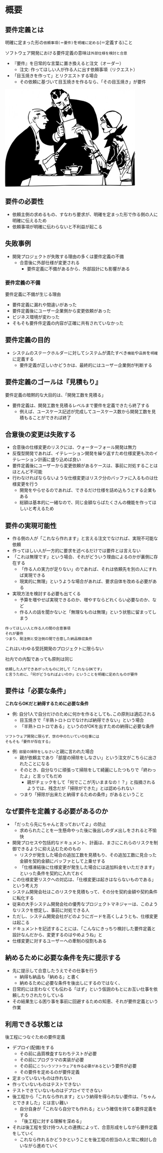 # 概要

## 要件定義とは

明確に定まった形の`依頼事項(＝要件)`を`明確に定める`(＝定義する)こと

ソフトウェア開発における要件定義の意味は`外部仕様を検討と合意`

* 『要件』を日常的な言葉に置き換えると注文（オーダー）
    * 注文: 作ってほしい人が作る人に出す依頼事項（リクエスト）
* 「目玉焼きを作って」とリクエストする場合
    * その依頼に基づいて目玉焼きを作るなら、「その目玉焼き」が要件
    
![about_00](image/about_00.jpg)

## 要件の必要性

* 依頼主側の求めるもの、すなわち要求が、明確を定まった形で作る側の人に明確に伝えるため
* 依頼事項が明確に伝わらないと不利益が起こる

## 失敗事例

* 開発プロジェクトが失敗する理由の多くは要件定義の不備
    * 合意後に外部仕様が変更される
        * 要件定義に不備があるから、外部設計にも影響がある

### 要件定義の不備

要件定義に不備が生じる理由

* 要件定義に漏れや間違いがあった
* 要件定義後にユーザー企業側から変更依頼があった
* ビジネス環境が変わった
* そもそも要件件定義の内容が正確に共有されていなかった

## 要件定義の目的

* システムのステークホルダーに対してシステムが満たすべき`機能`や`品質`を`明確`に定義する
    * 要件定義が正しいかどうかは、最終的にはユーザー企業側が判断する

## 要件定義のゴールは『見積もり』

要件定義の暗黙的な大目的は、「開発工数を見積る」

* 要件定義は、開発工数を見積るレベルまで要件を定義できたら終了する
    * 例えば、ユースケース記述が完成してユースケース数から開発工数を見積もることができれば終了

## 合意後の変更は失敗する

* 合意後の仕様変更のリスクには、ウォーターフォール開発は無力
* 反復型開発であれば、イテレーション開発を繰り返すため仕様変更も次のイテレーション計画に盛り込めば良い
* 要件定義後にユーザーから変更依頼があるケースは、事前に対処することはほとんど不可能
* 行わなければならないような仕様変更はリスク分のバッファに入るものは仕様変更を行う
    * 開発をやらせるのであれば、できるだけ仕様を詰め込もうとする企業もある
    * 総額は基本的に一緒なので、同じ金額ならばたくさんの機能を作ってほしいと考えるため

## 要件の実現可能性

* 作る側の人が「これなら作れます」と言える注文でなければ、実現不可能な依頼
* 作ってほしい人が一方的に要求を述べるだけでは要件とは言えない
* 「これは無理です」という場合、それがどういう理由によるのかが裏側に存在する
    * 「作る人の実力が足りない」のであれば、それは依頼先を別の人にすれば実現できる
    * 現実的に無理」というような場合があれば、要求自体を改める必要がある
* 実現方法を検討する必要も出てくる
    * 予算を増やせば実現できるのか、増やすならどれくらい必要なのか、など
    * 作る人の話を聞かないと「無理なものは無理」という状態に留まってしまう

```text
作ってほしい人と作る人の間の合意事項
それが要件
つまり、発注側と受注側の間で合意した納品検収条件
```

これはいわゆる受託開発のプロジェクトに限らない

社内での内製であっても原則は同じ

```text
依頼した人ができあがったものに対して「これならOKです」
と言うために、「何がどうなればよいのか」ということを明確に定めたものが要件
```

## 要件は「必要な条件」

**これならOKだと納得するために必要な条件**

* 例: 自分1人で自分だけのために何かを作るとしても､この原則は適応される
    * 目玉焼きで「半熟トロトロでなければ納得できない」という場合
    * 「半熟トロトロである」というのがOKを出すための納得に必要な条件

```text
ソフトウェア開発に限らず、世の中のたいていの仕事には
そもそも「要件が存在する」
```

* 例: `部屋の掃除をしなさい`と親に言われた場合
    * 親が依頼主であり「部屋の掃除をしなさい」という注文がこちらに出されたことになる
    * そのとき、自分なりに頑張って掃除をして綺麗にしたつもりで「終わったよ」と言ってもだめ
        * 親がチェックをして「何でここが汚いままなの！？」と指摘されるようでは、残念だが「掃除ができた」とは認められない
    * つまり「掃除が出来たと納得するための条件」があるということ

## なぜ要件を定義する必要があるのか

* 「だったら先にちゃんと言っておいてよ」の防止
    * 求められたことを一生懸命やった後に後出しのダメ出しをされると不愉快
* 開発プロセスや包括的なドキュメント、計画は、まさにこれらのリスクを制御できるように抑え込むためのもの
    * リスクが発生した場合の追加工数を見積もり、その追加工数に見合った金額を契約金額にバッファとして上乗せする
    * 「仕様凍結後に仕様変更が発生した場合には追加料金をいただきます」といった条件を契約に入れておく
* この仕様変更リスクへの対応は、「仕様変更は起きはならないものである」という考え方
* システム開発会社はこのリスクを見積もって、その分を契約金額や契約条件に転化する
* 従来の大手システム開発会社の優秀なプロジェクトマネジャーは、このようなリスクを想定し、事前に対処できる人
* ただし、システム開発会社がどのようにガードを高くしようとも、仕様変更は起こる
* ドキュメントを記述することには、「こんなにきっちり検討した要件定義と設計なんだから、変更するのはやめようね」と
* 仕様変更に対するユーザーへの牽制の役割もある

## 納めるために必要な条件を先に提示する

* 先に提示して合意したうえでその仕事を行う
    * 納得も納品も「納める」と書く
    * 納めるために必要な条件を後出しにするのではなく、
* 日常的には言わなくても伝わる「はず」という仮説のもとにお互い仕事を依頼したりされたりしている
* その結果生じる困り事を事前に回避するための知恵、それが要件定義という作業

## 利用できる状態とは

後工程につなぐための要件定義

* デプロイ(配備)をする
    * その前に品質検査すなわちテストが必要
    * その前にプログラマの実装が必要
    * その前に`こういうソフトウェアを作る必要がある`という要件が必要
    * その要件を定めるのが要件定義
* 定まっていないものは作れない
* 作っていないものはテストできない
* テストできていないものはデプロイでできない
* 後工程から「これなら作れます」という納得を得られない要件は、「ちゃんとできました」とは言い難い
    * 自分自身が「これなら自分でも作れる」という確信を持てる要件定義をする
    * 「後工程に対する理解を深める」
* それは後工程を受け持つ人との連携によって、合意形成をしながら要件定義をしていく
    * これなら作れるかどうかということを後工程の担当の人と常に検討し合いながら進めていく
